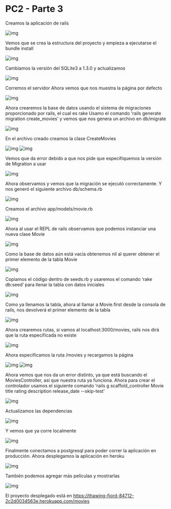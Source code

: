 # PC2 - Parte 3

Creamos la aplicación de rails

![img](https://github.com/chandler-pc/rottenpotatoes---PC2/blob/main/images/image1.png)

Vemos que se crea la estructura del proyecto y empieza a ejecutarse el bundle install

![img](https://github.com/chandler-pc/rottenpotatoes---PC2/blob/main/images/image2.png)

Cambiamos la versión del SQLite3 a 1.3.0 y actualizamos

![img](https://github.com/chandler-pc/rottenpotatoes---PC2/blob/main/images/image3.png)

Corremos el servidor
Ahora vemos que nos muestra la página por defecto

![img](https://github.com/chandler-pc/rottenpotatoes---PC2/blob/main/images/image4.png)

Ahora crearemos la base de datos usando el sistema de migraciones proporcionado por rails, el cual es rake
Usamo el comando ‘rails generate migration create_movies’ y vemos que nos genera un archivo en db/migrate

![img](https://github.com/chandler-pc/rottenpotatoes---PC2/blob/main/images/image5.png)

En el  archivo creado creamos la clase CreateMovies

![img](https://github.com/chandler-pc/rottenpotatoes---PC2/blob/main/images/image6.png)
![img](https://github.com/chandler-pc/rottenpotatoes---PC2/blob/main/images/image7.png)

Vemos que da error debido a que nos pide que especifiquemos la versión de Migration a usar

![img](https://github.com/chandler-pc/rottenpotatoes---PC2/blob/main/images/image8.png)

Ahora observamos y vemos que la migración se ejecutó correctamente.
Y nos generó el siguiente archivo db/schema.rb

![img](https://github.com/chandler-pc/rottenpotatoes---PC2/blob/main/images/image9.png)

Creamos el archivo app/models/movie.rb

![img](https://github.com/chandler-pc/rottenpotatoes---PC2/blob/main/images/image10.png)

Ahora al usar el REPL de rails observamos que podemos instanciar una nueva clase Movie

![img](https://github.com/chandler-pc/rottenpotatoes---PC2/blob/main/images/image11.png)

Como la base de datos aún está vacía obtenemos nil al querer obtener el primer elemento de la tabla Movie

![img](https://github.com/chandler-pc/rottenpotatoes---PC2/blob/main/images/image12.png)

Copiamos el código dentro de seeds.rb y usaremos el comando ‘rake db:seed’ para llenar la tabla con datos iniciales

![img](https://github.com/chandler-pc/rottenpotatoes---PC2/blob/main/images/image13.png)

Como ya llenamos la tabla, ahora al llamar a Movie.first desde la consola de rails, nos devolverá el primer elemento de la tabla

![img](https://github.com/chandler-pc/rottenpotatoes---PC2/blob/main/images/image14.png)

Ahora crearemos rutas, si vamos al localhost:3000/movies, rails nos dirá que la ruta especificada no existe

![img](https://github.com/chandler-pc/rottenpotatoes---PC2/blob/main/images/image15.png)

Ahora especificamos la ruta /movies y recargamos la página

![img](https://github.com/chandler-pc/rottenpotatoes---PC2/blob/main/images/image16.png)
![img](https://github.com/chandler-pc/rottenpotatoes---PC2/blob/main/images/image17.png)

Ahora vemos que nos da un error distinto, ya que está buscando el MoviesController, así que nuestra ruta ya funciona.
Ahora para crear el controlador usamos el siguiente comando ‘rails g scaffold_controller Movie title rating description release_date --skip-test’

![img](https://github.com/chandler-pc/rottenpotatoes---PC2/blob/main/images/image18.png)

Actualizamos las dependencias

![img](https://github.com/chandler-pc/rottenpotatoes---PC2/blob/main/images/image19.png)

Y vemos que ya corre localmente

![img](https://github.com/chandler-pc/rottenpotatoes---PC2/blob/main/images/image20.png)

Finalmente conectamos a postgresql para poder correr la aplicación en producción.
Ahora desplegamos la aplicación en heroku

![img](https://github.com/chandler-pc/rottenpotatoes---PC2/blob/main/images/image21.png)

También podemos agregar más películas y mostrarlas

![img](https://github.com/chandler-pc/rottenpotatoes---PC2/blob/main/images/image22.png)

El proyecto desplegado está en https://thawing-fjord-84712-2c2d0034563e.herokuapp.com/movies
